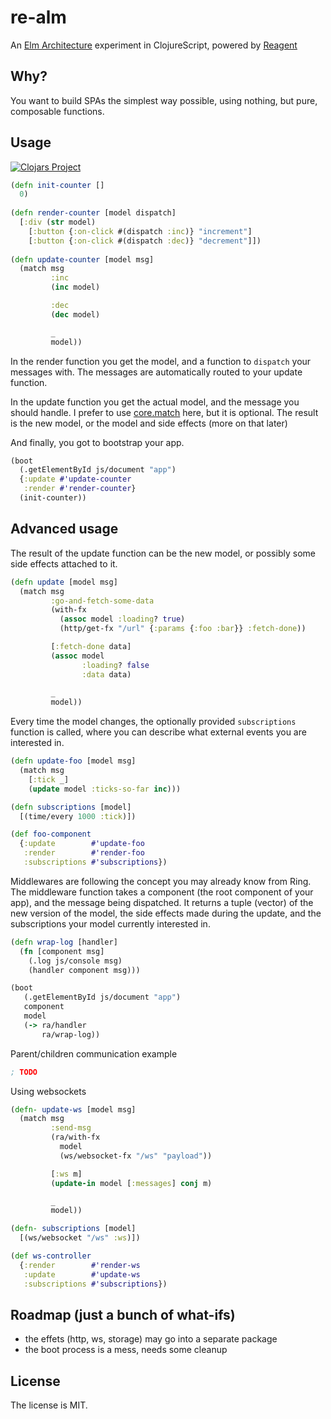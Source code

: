 # re-alm

An [Elm Architecture](https://guide.elm-lang.org/architecture/) experiment in ClojureScript, powered by [Reagent](http://reagent-project.github.io/)
 
## Why?

You want to build SPAs the simplest way possible, using nothing, but pure, composable functions.

## Usage

[![Clojars Project](https://img.shields.io/clojars/v/re-alm.svg)](https://clojars.org/re-alm)

```clojure
(defn init-counter []
  0)
  
(defn render-counter [model dispatch]
  [:div (str model)
    [:button {:on-click #(dispatch :inc)} "increment"]
    [:button {:on-click #(dispatch :dec)} "decrement"]])
    
(defn update-counter [model msg]
  (match msg
         :inc
         (inc model)

         :dec
         (dec model)

         _
         model))
```

In the render function you get the model, and a function to `dispatch` your messages with. The messages are automatically routed to your update function. 

In the update function you get the actual model, and the message you should handle. I prefer to use [core.match](https://github.com/clojure/core.match) here, but it is optional. The result is the new model, or the model and side effects (more on that later)

And finally, you got to bootstrap your app.

 ```clojure
 (boot
   (.getElementById js/document "app")
   {:update #'update-counter
    :render #'render-counter}
   (init-counter))
```

## Advanced usage

The result of the update function can be the new model, or possibly some side effects attached to it.

```clojure
(defn update [model msg]
  (match msg
         :go-and-fetch-some-data
         (with-fx
           (assoc model :loading? true)
           (http/get-fx "/url" {:params {:foo :bar}} :fetch-done))

         [:fetch-done data]
         (assoc model
                :loading? false
                :data data)
                
         _
         model))
```

Every time the model changes, the optionally provided `subscriptions` function is called, where you can describe what external events you are interested in.

```clojure
(defn update-foo [model msg]
  (match msg
    [:tick _]
    (update model :ticks-so-far inc)))

(defn subscriptions [model]
  [(time/every 1000 :tick)])

(def foo-component
  {:update        #'update-foo
   :render        #'render-foo
   :subscriptions #'subscriptions})
```

Middlewares are following the concept you may already know from Ring. The middleware function takes a component (the root component of your app), and the message being dispatched. It returns a tuple (vector) of the new version of the model, the side effects made during the update, and the subscriptions your model currently interested in.

```clojure
(defn wrap-log [handler]
  (fn [component msg]
    (.log js/console msg)
    (handler component msg)))

(boot
   (.getElementById js/document "app")
   component
   model
   (-> ra/handler
       ra/wrap-log))
```

Parent/children communication example

```clojure
; TODO
```

Using websockets

```clojure
(defn- update-ws [model msg]
  (match msg
         :send-msg
         (ra/with-fx
           model
           (ws/websocket-fx "/ws" "payload"))

         [:ws m]
         (update-in model [:messages] conj m)

         _
         model))

(defn- subscriptions [model]
  [(ws/websocket "/ws" :ws)])

(def ws-controller
  {:render        #'render-ws
   :update        #'update-ws
   :subscriptions #'subscriptions})
```

## Roadmap (just a bunch of what-ifs)

- the effets (http, ws, storage) may go into a separate package
- the boot process is a mess, needs some cleanup

## License

The license is MIT.

